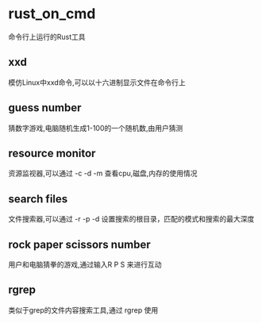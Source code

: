 # rust_on_cmd
命令行上运行的Rust工具

## xxd
模仿Linux中xxd命令,可以以十六进制显示文件在命令行上

## guess number
猜数字游戏,电脑随机生成1-100的一个随机数,由用户猜测

## resource monitor
资源监视器,可以通过 -c -d -m 查看cpu,磁盘,内存的使用情况

## search files
文件搜索器,可以通过 -r -p -d 设置搜索的根目录，匹配的模式和搜索的最大深度

## rock paper scissors number
用户和电脑猜拳的游戏,通过输入R P S 来进行互动

## rgrep
类似于grep的文件内容搜索工具,通过 rgrep <pattern> <path>使用